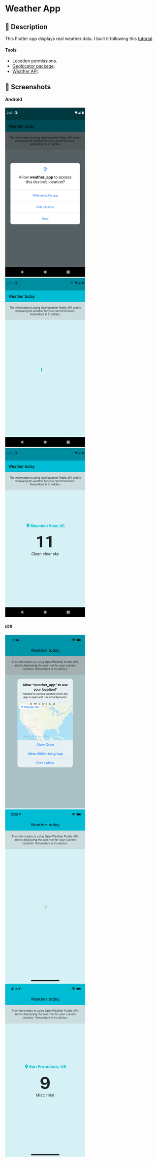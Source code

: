 # Weather App

## :scroll: Description

This Flutter app displays real weather data. I built it following this [tutorial](https://fairybits.com/blog/flutter-weather-app-en).

#### Tools

* Location permissions.
* [Geolocator package](https://pub.dev/packages/geolocator).
* [Weather API](https://home.openweathermap.org/).

## :camera_flash: Screenshots

#### Android

<img src="/result/and_screenshot1.png" width="260">&emsp;<img src="/result/and_screenshot2.png" width="260">&emsp;<img src="/result/and_screenshot3.png" width="260">

#### iOS

<img src="/result/ios_screenshot1.png" width="260">&emsp;<img src="/result/ios_screenshot2.png" width="260">&emsp;<img src="/result/ios_screenshot3.png" width="260">
